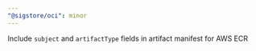 ```yaml
---
"@sigstore/oci": minor
---
```


Include `subject` and `artifactType` fields in artifact manifest for AWS ECR
